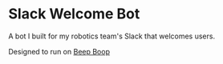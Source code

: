 # Slack Welcome Bot

A bot I built for my robotics team's Slack that welcomes users.

Designed to run on [Beep Boop](https://beepboophq.com/)
